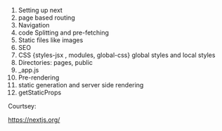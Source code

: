1. Setting up next
2. page based routing
3. Navigation
4. code Splitting and pre-fetching
5. Static files like images
6. SEO
7. CSS  {styles-jsx , modules, global-css} global styles and local styles
8. Directories: pages, public
9. _app.js
10. Pre-rendering 
11. static generation and server side rendering
12. getStaticProps



Courtsey:

https://nextjs.org/